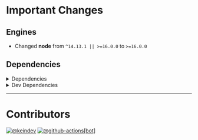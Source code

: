 # Important Changes

## Engines

- Changed **node** from `^14.13.1 || >=16.0.0` to `>=16.0.0`

## Dependencies

<details>
<summary>Dependencies</summary>

- Changed **[package-json-helper](https://www.npmjs.com/package/package-json-helper)** from `^5.0.0` to `^5.0.2`

</details>

<details>
<summary>Dev Dependencies</summary>

- Changed **[@tagproject/ts-package-shared-config](https://www.npmjs.com/package/@tagproject/ts-package-shared-config)** from `^11.0.0` to `^11.0.1`

</details>

---

# Contributors

[![@keindev](https://avatars.githubusercontent.com/u/4527292?v=4&s=40)](https://github.com/keindev) [![@github-actions[bot]](https://avatars.githubusercontent.com/in/15368?v=4&s=40)](https://github.com/github-actions%5Bbot%5D)
